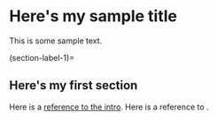 # Here's my sample title

This is some sample text.

(section-label-1)=
## Here's my first section

Here is a [reference to the intro](intro.md). Here is a reference to [](section-label-1).